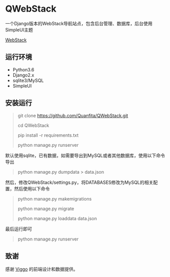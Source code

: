 # QWebStack

一个Django版本的WebStack导航站点，包含后台管理、数据库，后台使用SimpleUI主题

[WebStack](https://github.com/WebStackPage/WebStackPage.github.io)

## 运行环境

- Python3.6
- Django2.x
- sqlite3/MySQL
- SimpleUI

## 安装运行

> git clone https://github.com/Quanfita/QWebStack.git  
> 
> cd QWebStack  
> 
> pip install -r requirements.txt  
> 
> python manage.py runserver

默认使用sqlite，已有数据，如需要导出到MySQL或者其他数据库，使用以下命令导出

> python manage.py dumpdata > data.json

然后，修改QWebStack/settings.py，将DATABASES修改为MySQL的相关配置，然后使用以下命令

> python manage.py makemigrations
> 
> python manage.py migrate
> 
> python manage.py loaddata data.json

最后运行即可

> python manage.py runserver

## 致谢
感谢 [Viggo](http://viggoz.com/) 的前端设计和数据提供。
